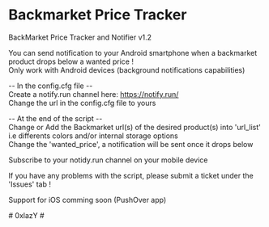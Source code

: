 # Backmarket Price Tracker
 BackMarket Price Tracker and Notifier v1.2<br/>

You can send notification to your Android smartphone when a backmarket product drops below a wanted price !<br/>
Only work with Android devices (background notifications capabilities)

-- In the config.cfg file --<br/>
Create a notify.run channel here: https://notify.run/<br/>
Change the url in the config.cfg file to yours

-- At the end of the script --<br/>
Change or Add the Backmarket url(s) of the desired product(s) into 'url_list' i.e differents colors and/or internal storage options<br/>
Change the 'wanted_price', a notification will be sent once it drops below

Subscribe to your notidy.run channel on your mobile device

If you have any problems with the script, please submit a ticket under the 'Issues' tab !

Support for iOS comming soon (PushOver app)

# 0xlazY #
